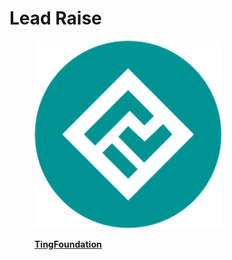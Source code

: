 # Lead Raise

<figure><img src="../../.gitbook/assets/logo TingXE.png" alt=""><figcaption><p><a href="https://tingfoundation.com/"><strong>TingFoundation</strong></a></p></figcaption></figure>
